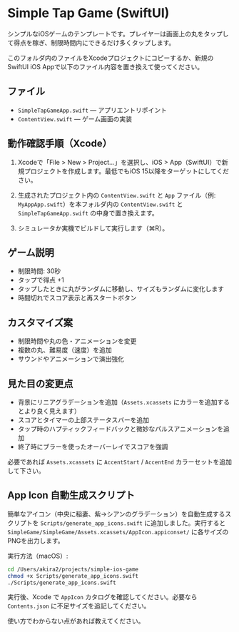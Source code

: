 
# Simple Tap Game (SwiftUI)

シンプルなiOSゲームのテンプレートです。プレイヤーは画面上の丸をタップして得点を稼ぎ、制限時間内にできるだけ多くタップします。

このフォルダ内のファイルをXcodeプロジェクトにコピーするか、新規のSwiftUI iOS Appで以下のファイル内容を置き換えて使ってください。

## ファイル

- `SimpleTapGameApp.swift` — アプリエントリポイント
- `ContentView.swift` — ゲーム画面の実装

## 動作確認手順（Xcode）

1. Xcodeで「File > New > Project...」を選択し、iOS > App（SwiftUI）で新規プロジェクトを作成します。最低でもiOS 15以降をターゲットにしてください。

2. 生成されたプロジェクト内の `ContentView.swift` と `App` ファイル（例: `MyAppApp.swift`）を本フォルダ内の `ContentView.swift` と `SimpleTapGameApp.swift` の中身で置き換えます。

3. シミュレータか実機でビルドして実行します（⌘R）。

## ゲーム説明

- 制限時間: 30秒
- タップで得点 +1
- タップしたときに丸がランダムに移動し、サイズもランダムに変化します
- 時間切れでスコア表示と再スタートボタン

## カスタマイズ案

- 制限時間や丸の色・アニメーションを変更
- 複数の丸、難易度（速度）を追加
- サウンドやアニメーションで演出強化

## 見た目の変更点

- 背景にリニアグラデーションを追加（`Assets.xcassets` にカラーを追加するとより良く見えます）
- スコアとタイマーの上部ステータスバーを追加
- タップ時のハプティックフィードバックと微妙なパルスアニメーションを追加
- 終了時にブラーを使ったオーバーレイでスコアを強調

必要であれば `Assets.xcassets` に `AccentStart` / `AccentEnd` カラーセットを追加して下さい。

## App Icon 自動生成スクリプト

簡単なアイコン（中央に稲妻、紫→シアンのグラデーション）を自動生成するスクリプトを `Scripts/generate_app_icons.swift` に追加しました。実行すると `SimpleGame/SimpleGame/Assets.xcassets/AppIcon.appiconset/` に各サイズのPNGを出力します。

実行方法（macOS）:

```bash
cd /Users/akira2/projects/simple-ios-game
chmod +x Scripts/generate_app_icons.swift
./Scripts/generate_app_icons.swift
```

実行後、Xcode で `AppIcon` カタログを確認してください。必要なら `Contents.json` に不足サイズを追記してください。

使い方でわからない点があれば教えてください。
